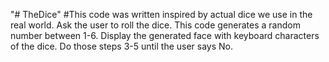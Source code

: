 "# TheDice" 
#This code was written inspired by actual dice we use in the real world.
Ask the user to roll the dice.
This code generates a random number between 1-6.
Display the generated face with keyboard characters of the dice.
Do those steps 3-5 until the user says No.
